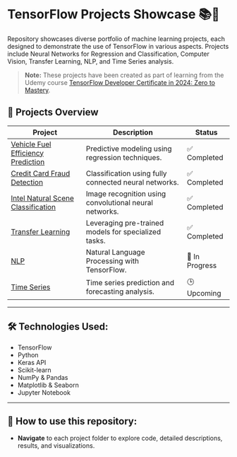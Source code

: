 # TensorFlow Projects Showcase 📚🤖

Repository showcases diverse portfolio of machine learning projects, each designed to demonstrate the use of TensorFlow in various aspects. Projects include Neural Networks for Regression and Classification, Computer Vision, Transfer Learning, NLP, and Time Series analysis.

> **Note:** These projects have been created as part of learning from the Udemy course [TensorFlow Developer Certificate in 2024: Zero to Mastery](https://www.udemy.com/course/tensorflow-developer-certificate-machine-learning-zero-to-mastery/).

## 🚀 Projects Overview

| Project                               | Description                                             |     Status      |
|---------------------------------------|--------------------------------------------------|------------------------|
| [Vehicle Fuel Efficiency Prediction](NN-Regression/)       | Predictive modeling using regression techniques.        | ✅ Completed |
| [Credit Card Fraud Detection](NN-Classification/) | Classification using fully connected neural networks. | ✅ Completed    |
| [Intel Natural Scene Classification](CNN/)                           | Image recognition using convolutional neural networks.  | ✅ Completed    |
| [Transfer Learning](Transfer-Learning/) | Leveraging pre-trained models for specialized tasks.  |  ✅ Completed  |
| [NLP](NLP/)                           | Natural Language Processing with TensorFlow.            | 🔄 In Progress    |
| [Time Series](Time-Series/)           | Time series prediction and forecasting analysis.        | 🕒 Upcoming    |

---

## 🛠️ Technologies Used:
- TensorFlow
- Python
- Keras API
- Scikit-learn
- NumPy & Pandas
- Matplotlib & Seaborn
- Jupyter Notebook

---

## 📌 How to use this repository:
- **Navigate** to each project folder to explore code, detailed descriptions, results, and visualizations.
